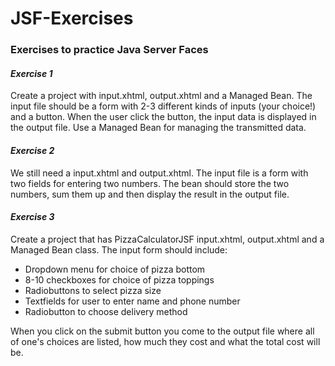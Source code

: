 # JSF-Exercises
### Exercises to practice Java Server Faces

#### <em>Exercise 1</em>

Create a project with input.xhtml, output.xhtml and a Managed Bean.
The input file should be a form with 2-3 different kinds of inputs (your choice!) and a button.
When the user click the button, the input data is displayed in the output file.
Use a Managed Bean for managing the transmitted data.

#### <em>Exercise 2</em>

We still need a input.xhtml and output.xhtml.
The input file is a form with two fields for entering two numbers.
The bean should store the two numbers, sum them up and then display the result in the output file.

#### <em>Exercise 3</em>

Create a project that has PizzaCalculatorJSF input.xhtml, output.xhtml and a Managed Bean class. The input form should include:
<ul>
	<li>Dropdown menu for choice of pizza bottom</li>
	<li>8-10 checkboxes for choice of pizza toppings</li>
	<li>Radiobuttons to select pizza size</li>
	<li>Textfields for user to enter name and phone number</li>
	<li>Radiobutton to choose delivery method</li>
</ul>
When you click on the submit button you come to the output file where all of one's choices are listed, how much they cost and what the total cost will be.
